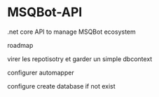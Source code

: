 # MSQBot-API
 .net core API to manage MSQBot ecosystem


 roadmap 
  
 virer les repotisotry et garder un simple dbcontext

 configurer automapper

 configure create database if not exist